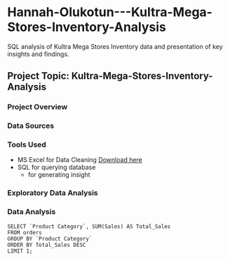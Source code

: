 # Hannah-Olukotun---Kultra-Mega-Stores-Inventory-Analysis
SQL analysis of  Kultra Mega Stores Inventory data and presentation of key insights and  findings.  

## Project Topic: Kultra-Mega-Stores-Inventory-Analysis

### Project Overview

### Data Sources 

### Tools Used
- MS Excel for Data Cleaning [Download here](https://www.microsoft.com/en-gb/microsoft-365/excel)
- SQL for querying database
  -  for generating insight

### Exploratory Data Analysis



### Data Analysis
```
SELECT `Product Category`, SUM(Sales) AS Total_Sales
FROM orders
GROUP BY `Product Category`
ORDER BY Total_Sales DESC
LIMIT 1;

```
